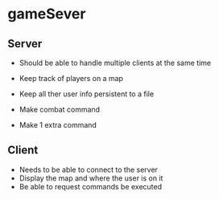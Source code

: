 # gameSever

## Server
- Should be able to handle multiple clients at the same time



- Keep track of players on a map
- Keep all ther user info persistent to a file
- Make combat command
- Make 1 extra command


## Client
- Needs to be able to connect to the server
- Display the map and where the user is on it
- Be able to request commands be executed